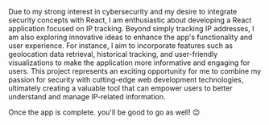 Due to my strong interest in cybersecurity and my desire to integrate security concepts with React, I am enthusiastic about developing a React application focused on IP tracking. Beyond simply tracking IP addresses, I am also exploring innovative ideas to enhance the app's functionality and user experience. For instance, I aim to incorporate features such as geolocation data retrieval, historical tracking, and user-friendly visualizations to make the application more informative and engaging for users. This project represents an exciting opportunity for me to combine my passion for security with cutting-edge web development technologies, ultimately creating a valuable tool that can empower users to better understand and manage IP-related information.




Once the app is complete. you'll be good to go as well! 😉
